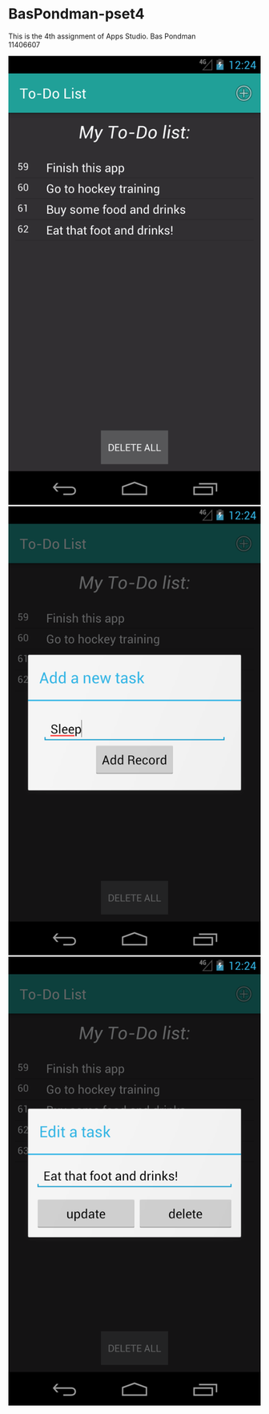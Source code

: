 # BasPondman-pset4
This is the 4th assignment of Apps Studio.
Bas Pondman  
11406607  

![ScreenShot](doc/Screenshot_1480076641.png)
![ScreenShot](doc/Screenshot_1480076671.png)
![ScreenShot](doc/Screenshot_1480076689.png)
